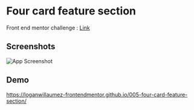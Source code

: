 # Four card feature section

Front end mentor challenge : [Link](https://www.frontendmentor.io/solutions/four-card-feature-section-sRD5qx-fo)


## Screenshots

![App Screenshot](https://user-images.githubusercontent.com/60406970/132396458-844cc51b-6f8a-41b0-9ab6-429696df2895.png)

  

  
## Demo

https://loganwillaumez-frontendmentor.github.io/005-four-card-feature-section/

  
